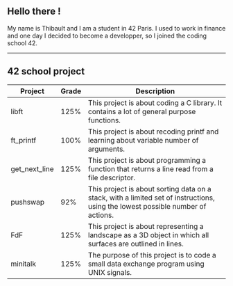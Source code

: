 ## Hello there !

My name is Thibault and I am a student in 42 Paris. I used to work in finance and one day I decided to become a developper, so I joined the coding school 42.

---
## 42 school project

| Project  | Grade          | Description|
| -------- | -------------- |------------|
| libft    | 125%           | This project is about coding a C library. It contains a lot of general purpose functions.
| ft_printf| 100%           | This project is about recoding printf and learning about variable number of arguments.
| get_next_line | 125% | This project is about programming a function that returns a line read from a file descriptor.
| pushswap | 92% | This project is about sorting data on a stack, with a limited set of instructions, using the lowest possible number of actions.
| FdF | 125% | This project is about representing a landscape as a 3D object in which all surfaces are outlined in lines.
| minitalk | 125% |The purpose of this project is to code a small data exchange program using UNIX signals.


<!--
**Noulens/Noulens** is a ✨ _special_ ✨ repository because its `README.md` (this file) appears on your GitHub profile.

Here are some ideas to get you started:

- 🔭 I’m currently working on ...
- 🌱 I’m currently learning ...
- 👯 I’m looking to collaborate on ...
- 🤔 I’m looking for help with ...
- 💬 Ask me about ...
- 📫 How to reach me: ...
- 😄 Pronouns: ...
- ⚡ Fun fact: ...
-->
